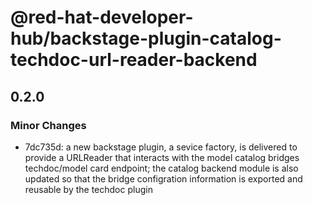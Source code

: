 # @red-hat-developer-hub/backstage-plugin-catalog-techdoc-url-reader-backend

## 0.2.0

### Minor Changes

- 7dc735d: a new backstage plugin, a sevice factory, is delivered to provide a URLReader that interacts with the model catalog bridges techdoc/model card endpoint; the catalog backend module is also updated so that the bridge configration information is exported and reusable by the techdoc plugin
